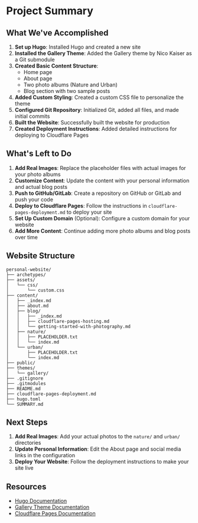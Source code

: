 # Project Summary

## What We've Accomplished

1. **Set up Hugo**: Installed Hugo and created a new site
2. **Installed the Gallery Theme**: Added the Gallery theme by Nico Kaiser as a Git submodule
3. **Created Basic Content Structure**:
   - Home page
   - About page
   - Two photo albums (Nature and Urban)
   - Blog section with two sample posts
4. **Added Custom Styling**: Created a custom CSS file to personalize the theme
5. **Configured Git Repository**: Initialized Git, added all files, and made initial commits
6. **Built the Website**: Successfully built the website for production
7. **Created Deployment Instructions**: Added detailed instructions for deploying to Cloudflare Pages

## What's Left to Do

1. **Add Real Images**: Replace the placeholder files with actual images for your photo albums
2. **Customize Content**: Update the content with your personal information and actual blog posts
3. **Push to GitHub/GitLab**: Create a repository on GitHub or GitLab and push your code
4. **Deploy to Cloudflare Pages**: Follow the instructions in `cloudflare-pages-deployment.md` to deploy your site
5. **Set Up Custom Domain** (Optional): Configure a custom domain for your website
6. **Add More Content**: Continue adding more photo albums and blog posts over time

## Website Structure

```
personal-website/
├── archetypes/
├── assets/
│   └── css/
│       └── custom.css
├── content/
│   ├── _index.md
│   ├── about.md
│   ├── blog/
│   │   ├── _index.md
│   │   ├── cloudflare-pages-hosting.md
│   │   └── getting-started-with-photography.md
│   ├── nature/
│   │   ├── PLACEHOLDER.txt
│   │   └── index.md
│   └── urban/
│       ├── PLACEHOLDER.txt
│       └── index.md
├── public/
├── themes/
│   └── gallery/
├── .gitignore
├── .gitmodules
├── README.md
├── cloudflare-pages-deployment.md
├── hugo.toml
└── SUMMARY.md
```

## Next Steps

1. **Add Real Images**: Add your actual photos to the `nature/` and `urban/` directories
2. **Update Personal Information**: Edit the About page and social media links in the configuration
3. **Deploy Your Website**: Follow the deployment instructions to make your site live

## Resources

- [Hugo Documentation](https://gohugo.io/documentation/)
- [Gallery Theme Documentation](https://themes.gohugo.io/themes/hugo-theme-gallery/)
- [Cloudflare Pages Documentation](https://developers.cloudflare.com/pages/) 